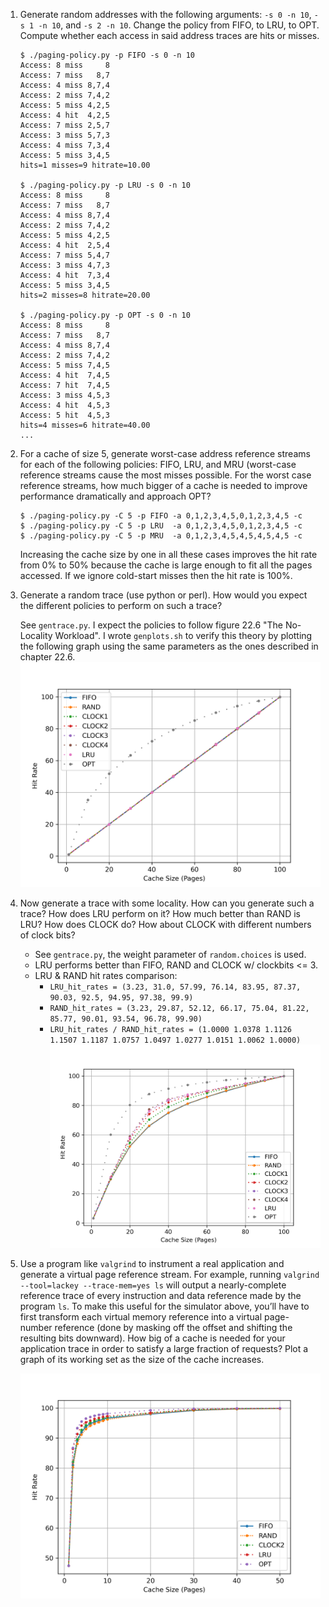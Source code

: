 1. Generate random addresses with the following arguments: `-s 0 -n 10`, `-s 1 -n 10`, and `-s 2 -n 10`. Change the policy from FIFO, to LRU, to OPT. Compute whether each access in said address traces are hits or misses.

    ```
    $ ./paging-policy.py -p FIFO -s 0 -n 10
    Access: 8 miss     8
    Access: 7 miss   8,7
    Access: 4 miss 8,7,4
    Access: 2 miss 7,4,2
    Access: 5 miss 4,2,5
    Access: 4 hit  4,2,5
    Access: 7 miss 2,5,7
    Access: 3 miss 5,7,3
    Access: 4 miss 7,3,4
    Access: 5 miss 3,4,5
    hits=1 misses=9 hitrate=10.00

    $ ./paging-policy.py -p LRU -s 0 -n 10
    Access: 8 miss     8
    Access: 7 miss   8,7
    Access: 4 miss 8,7,4
    Access: 2 miss 7,4,2
    Access: 5 miss 4,2,5
    Access: 4 hit  2,5,4
    Access: 7 miss 5,4,7
    Access: 3 miss 4,7,3
    Access: 4 hit  7,3,4
    Access: 5 miss 3,4,5
    hits=2 misses=8 hitrate=20.00

    $ ./paging-policy.py -p OPT -s 0 -n 10
    Access: 8 miss     8
    Access: 7 miss   8,7
    Access: 4 miss 8,7,4
    Access: 2 miss 7,4,2
    Access: 5 miss 7,4,5
    Access: 4 hit  7,4,5
    Access: 7 hit  7,4,5
    Access: 3 miss 4,5,3
    Access: 4 hit  4,5,3
    Access: 5 hit  4,5,3
    hits=4 misses=6 hitrate=40.00
    ...
    ```

2. For a cache of size 5, generate worst-case address reference streams for each of the following policies: FIFO, LRU, and MRU (worst-case reference streams cause the most misses possible. For the worst case reference streams, how much bigger of a cache is needed to improve performance dramatically and approach OPT?

    ```
    $ ./paging-policy.py -C 5 -p FIFO -a 0,1,2,3,4,5,0,1,2,3,4,5 -c
    $ ./paging-policy.py -C 5 -p LRU  -a 0,1,2,3,4,5,0,1,2,3,4,5 -c
    $ ./paging-policy.py -C 5 -p MRU  -a 0,1,2,3,4,5,4,5,4,5,4,5 -c
    ```

    Increasing the cache size by one in all these cases improves the hit rate from 0% to 50% because the cache is large enough to fit all the pages accessed. If we ignore cold-start misses then the hit rate is 100%.

3. Generate a random trace (use python or perl). How would you expect the different policies to perform on such a trace?

    See `gentrace.py`. I expect the policies to follow figure 22.6 "The No-Locality Workload". I wrote `genplots.sh` to verify this theory by plotting the following graph using the same parameters as the ones described in chapter 22.6.
    ![figure: No-Locality Workload](wnolocality.png)

4. Now generate a trace with some locality. How can you generate such a trace? How does LRU perform on it? How much better than RAND is LRU? How does CLOCK do? How about CLOCK with different numbers of clock bits?

    * See `gentrace.py`, the weight parameter of `random.choices` is used.
    * LRU performs better than FIFO, RAND and CLOCK w/ clockbits <= 3.
    * LRU & RAND hit rates comparison:
        * `LRU_hit_rates = (3.23, 31.0, 57.99, 76.14, 83.95, 87.37, 90.03, 92.5, 94.95, 97.38, 99.9)`
        * `RAND_hit_rates = (3.23, 29.87, 52.12, 66.17, 75.04, 81.22, 85.77, 90.01, 93.54, 96.78, 99.90)`
        * `LRU_hit_rates / RAND_hit_rates = (1.0000 1.0378 1.1126 1.1507 1.1187 1.0757 1.0497 1.0277 1.0151 1.0062 1.0000)`
    ![figure: 80-20 Workload](wstep8020.png)

5. Use a program like `valgrind` to instrument a real application and generate a virtual page reference stream. For example, running `valgrind --tool=lackey --trace-mem=yes ls` will output a nearly-complete reference trace of every instruction and data reference made by the program `ls`. To make this useful for the simulator above, you’ll have to first transform each virtual memory reference into a virtual page-number reference (done by masking off the offset and shifting the resulting bits downward). How big of a cache is needed for your application trace in order to satisfy a large fraction of requests? Plot a graph of its working set as the size of the cache increases.

    ![figure: valgrind trace-mem ls workload](wvalgrindls.png)
